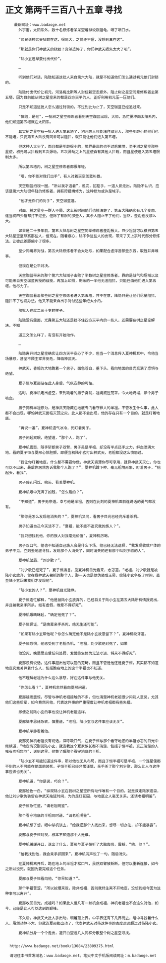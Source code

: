 # 正文 第两千三百八十五章 寻找
        最新网址：www.badaoge.net
          外宇宙，太阳系外，数十名修炼者呆呆望着狱蛟跟祖龟，咽了咽口水。
      
          “师兄说神武天狱蛟在这，很庞大，之前还不信，没想到真在这”。
      
          “那就是你们神武天的狱蛟？真够恐怖了，你们神武天损失太大了吧”。
      
          “陆小玄迟早要付出代价”。
      
          …
      
          听到他们对话，陆隐知道这批人来自第六大陆，就是不知道他们怎么通过初元他们封锁的。
      
          陆隐付出代价让初元，河洛梅比斯等人封住新空走廊外，阻止树之星空同辈修炼者去第五塔，因为目前能从树之星空来的都是四方天平的人，正好利用初元压一压他们。
      
          只是不知道这批人怎么通过封锁的，不过到此为止了，天空珈蓝已经追过来。
      
          “快跑，是他”，一批树之星空修炼者看到天空珈蓝出现，大惊，急忙要冲向太阳系内，他们知道第五塔就在太阳系。
      
          其实树之星空有一批人进入第五塔了，初元等人只能堵住部分人，那些年龄小的他们也不能堵，只要第五大陆没有同辈可以阻拦，就只能让他们进入第五塔。
      
          但这种人太少了，而且都是年龄很小的，境界最高的也不过启蒙境，至于树之星空那些星使，初元可以拦截到五次源劫，五次源劫之上的星使自有其他人拦截，而且星使进入第五塔限制太多。
      
          所以第五塔内，树之星空修炼者都很年轻。
      
          “喂，你不能对我们出手”，有人对着天空珈蓝叫嚣。
      
          天空珈蓝扫视一圈，“所以我才追着”，说完，招招手，一道人影走出，陆隐不认识，应该是第六大陆很年轻的修炼者，拥有狩猎境修为，这种修为或许是域子。
      
          “他才是你们的对手”，天空珈蓝道。
      
          对面，树之星空一群人不屑，这么长时间他们也摸清楚了，第五大陆确实有几个变态，连当初四少祖都打不过去，但除了有限的那些人，其余人阻止不了他们，当然，差距也没那么大。
      
          如果是二十多年前，第五大陆与树之星空同辈修炼者差距极大，四少祖就可以横扫第五大陆星空至尊赛那些人，但现在，随着痕心，陆不争这些人的出现，带来了天上宗时代部分修炼法，让彼此差距缩小了很多。
      
          至少同境界对战，第五大陆修炼者不会太吃亏，如果配合虚浮游那些东西，取胜并非难事。
      
          但现在是公平对决。
      
          天空珈蓝带来的那个第六大陆域子击败了半数树之星空修炼者，靠的是战气和场域以及可能来自天空珈蓝传授的战技，再加上印照，剩余的一半他无法阻拦，只能任由他们进入第五塔，他尽力了。
      
          天空珈蓝看着那些树之星空修炼者进入第五塔，并不在意，陆隐只是让他们尽量阻拦，阻拦不了也没办法，他又不能亲自出手对付这些年纪太小的。
      
          那批人也就二三十岁的样子。
      
          陆隐没有露面，光靠第五大陆还是挡不住四方天平内的一些人，还需要在树之星空解决，不知
      
          道王文怎么样了，有没有开始动作。
      
          …
      
          陆隐离开树之星空确实让四方天平安心了不少，但当一个消息传入夏神机耳中，令他当场暴怒，甚至不顾主宰界安危，降临神武天。
      
          神武天，昏暗的大地跪着一个男子，面色苍白，垂下头，看向地面的目光充满了恐惧与绝望。
      
          夏子恒与夏邢站在此人身后，气氛安静的可怕。
      
          这时，夏神机走出虚空，来到跪着的男子身前，祖境威压笼罩，令大地坍塌，那个男子咳血。
      
          男子拥有半祖修为，是神武天隐藏在地底专门看守罪人的半祖，不管发生什么事，此人都不会出现，哪怕神武天面临灭顶之灾，此人都不会出现，他的存在只有一个目的，就是盯着地底。
      
          “再说一遍”，夏神机语气冰冷，死盯着男子。
      
          男子闭起双眼，绝望道，“那个人，跑了”。
      
          夏神机震怒，随手斩断男子双臂，男子虽是半祖，却没有半点还手之力，鲜血洒满大地，看的夏子恒与夏邢心惊胆颤，即便当初陆小玄打出神武天，老祖都没这么愤怒过。
      
          “我让你盯着地底，什么都不需要你做，神武天资源你尽可享用，就算神武天灭亡，你也可以不出来，最后你居然告诉我那个人跑了？”，夏神机蹲下神，毫无祖境形象，盯着男子，“抬起头，看我”。
      
          男子瞳孔闪烁，抬头，看着夏神机。
      
          夏神机眼中充满了凶残，“怎么跑的？”。
      
          “不知道”，男子无奈道，幸亏他是半祖，否则在此刻的夏神机面前连说话的勇气都没有。
      
          “那你是怎么发现他消失的？”，夏神机又问，看男子目光已经充斥着杀机。
      
          男子知道自己今天活不了，“夏祖，能不能不追究我的族人？”。
      
          “我只想找到他，你的族人对我毫无价值”，夏神机厉喝。
      
          男子叹口气，他也不知道自己族人会是什么下场，他已经无法选择，“我发现收敛尸体的弟子不见，立刻去地底寻找，发现那个人消失了，同时消失的还有那个叫刘少歌的人”。
      
          夏神机皱眉，“刘少歌？”。
      
          “刘少歌已经死了”，夏子恒插言，见夏神机目光看来，忐忑道，“老祖，刘少歌就是被陆小玄放弃，留在我神武天被抓的那个人，那一天也是他伪装成玉昊，给陆小玄争取了时间，直至陆小玄回来我们才发现他”。
      
          “陆小玄的人？”，夏神机目光陡睁。
      
          夏子恒连忙解释，“他是被陆小玄放弃的，已经将关于陆小玄在第五大陆所有情报说出，并且被我亲手所杀，如有虚假，晚辈不得好死”。
      
          夏神机眼睛眯起，“确定他死了？”。
      
          夏子恒保证，“是晚辈亲手杀死，绝无生还可能”。
      
          “如果有陆小玄帮他呢？你怎么确定他不是陆小玄故意留下？”，夏神机咬牙道。
      
          夏子恒恐惧，他感受到了老祖杀机，“老祖，刘少歌绝对死了，如果
      
          他没死，晚辈愿意受任何处罚，发誓终生修为无法寸进，将来不得好死”。
      
          夏邢没有说话，这件事超出他可以管的范畴，而且不管是他还是夏子恒，其实都不知道地底究竟关押着什么人，包括跪在地上的这个半祖也不知道。
      
          他不理解老祖为什么这么暴怒，好在这件事与他无关。
      
          “你怎么看？”，夏神机忽然看向夏邢问道。
      
          夏邢越发震惊，尽管与神机老祖接触的不多，但也清楚神机老祖很少问别人意见，尤其他们这些后辈，如今竟然问他，代表这件事的严重程度让神机老祖都有些失措。
      
          即便之前陆小玄的事也没让神机老祖这样。
      
          夏邢脑中思绪急转，慎重道，“老祖，陆小玄与这件事应该无关”。
      
          夏神机平静看着他。
      
          夏邢见神机老祖没有说话，深呼吸口气，在夏子恒与那个看守地底的半祖忐忑的目光中继续道，“地底情况别说陆小玄，就连我这个夏家族长都不清楚，包括子恒半祖，真正清楚的人唯有老祖您与”，说到这里，他瞥了眼那个看守地底的半祖。
      
          “陆小玄不可能知道这件事，所以他也无从布局，而且子恒半祖可是半祖，一个连星使都不到的人不可能在他面前装死，子恒半祖已经非常谨慎，亲手杀了那个刘少歌，那么此人与这件事应该也无关”。
      
          夏神机道，“你是说，巧合？”。
      
          夏邢脸色一白，“纵观陆小玄在我树之星空所有动作唯有一个目的，就是救走陆家遗臣，他让刘少歌伪装留在神武天拖延时间，为的是红花园，与地底之人毫无关系，还请老祖明鉴”。
      
          夏子恒急忙道，“请老祖明鉴”。
      
          那个看守地底的半祖同时道，“请老祖明鉴”。
      
          夏神机想了想，眼中杀机淡去，“给我把那个人找出来，想尽一切办法，却不能暴露”。
      
          夏邢与夏子恒对视，根本不知道那个人是谁。
      
          夏神机缓缓开口，说出了什么，夏邢与夏子恒听了大脑轰鸣，震撼，“他，他？”。
      
          “给我找到他，我会亲手抓回来”，夏神机沉声说了一句，随后消失。
      
          在夏神机离开后，跪在地上的半祖才松口气，虽然双臂被斩断，但可以重新连接，如今之所以没死，就因为要完成这个任务。
      
          夏邢与夏子恒看向他，“你早知道？”。
      
          那个半祖苦涩，“所以按理来说，除非成祖，否则我终生离不开地底，没想到如今因为这种事可以离开”。
      
          夏邢收回目光，成祖吗？如果此人但凡有一丝机会成祖，神机老祖也不会这么对他，如今，已经是此人可以达到的巅峰。
      
          不久后，神武天大批人手出动，朝着顶上界，中平界还有下凡界而去，暗中寻找着什么人，虽然动静不大，但就连夏邢都出动了，代表神武天对待这件事的态度远远超过对待陆小玄。
      
          夏神机分身一个个走出，避开白望远几人同样分散整个树之星空寻找。
      
      
      http://www.badaoge.net/book/13084/23809375.html
      
      请记住本书首发域名：www.badaoge.net。笔尖中文手机版阅读网址：m.badaoge.net